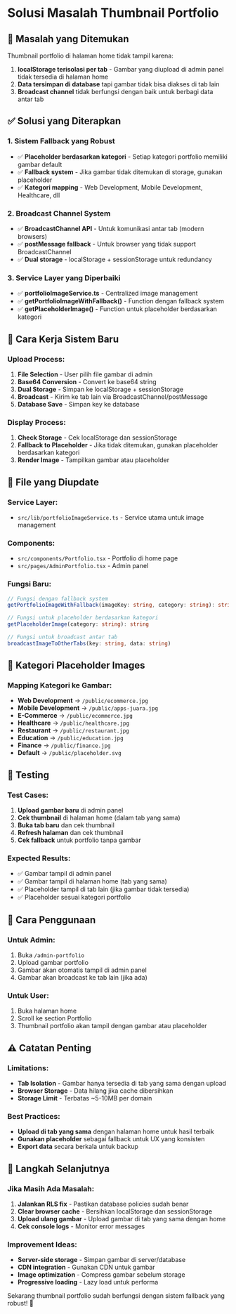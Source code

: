 # Solusi Masalah Thumbnail Portfolio

## **🐛 Masalah yang Ditemukan**

Thumbnail portfolio di halaman home tidak tampil karena:
1. **localStorage terisolasi per tab** - Gambar yang diupload di admin panel tidak tersedia di halaman home
2. **Data tersimpan di database** tapi gambar tidak bisa diakses di tab lain
3. **Broadcast channel** tidak berfungsi dengan baik untuk berbagi data antar tab

## **✅ Solusi yang Diterapkan**

### **1. Sistem Fallback yang Robust**
- ✅ **Placeholder berdasarkan kategori** - Setiap kategori portfolio memiliki gambar default
- ✅ **Fallback system** - Jika gambar tidak ditemukan di storage, gunakan placeholder
- ✅ **Kategori mapping** - Web Development, Mobile Development, Healthcare, dll

### **2. Broadcast Channel System**
- ✅ **BroadcastChannel API** - Untuk komunikasi antar tab (modern browsers)
- ✅ **postMessage fallback** - Untuk browser yang tidak support BroadcastChannel
- ✅ **Dual storage** - localStorage + sessionStorage untuk redundancy

### **3. Service Layer yang Diperbaiki**
- ✅ **portfolioImageService.ts** - Centralized image management
- ✅ **getPortfolioImageWithFallback()** - Function dengan fallback system
- ✅ **getPlaceholderImage()** - Function untuk placeholder berdasarkan kategori

## **🔧 Cara Kerja Sistem Baru**

### **Upload Process:**
1. **File Selection** - User pilih file gambar di admin
2. **Base64 Conversion** - Convert ke base64 string
3. **Dual Storage** - Simpan ke localStorage + sessionStorage
4. **Broadcast** - Kirim ke tab lain via BroadcastChannel/postMessage
5. **Database Save** - Simpan key ke database

### **Display Process:**
1. **Check Storage** - Cek localStorage dan sessionStorage
2. **Fallback to Placeholder** - Jika tidak ditemukan, gunakan placeholder berdasarkan kategori
3. **Render Image** - Tampilkan gambar atau placeholder

## **📁 File yang Diupdate**

### **Service Layer:**
- `src/lib/portfolioImageService.ts` - Service utama untuk image management

### **Components:**
- `src/components/Portfolio.tsx` - Portfolio di home page
- `src/pages/AdminPortfolio.tsx` - Admin panel

### **Fungsi Baru:**
```typescript
// Fungsi dengan fallback system
getPortfolioImageWithFallback(imageKey: string, category: string): string

// Fungsi untuk placeholder berdasarkan kategori
getPlaceholderImage(category: string): string

// Fungsi untuk broadcast antar tab
broadcastImageToOtherTabs(key: string, data: string)
```

## **🎯 Kategori Placeholder Images**

### **Mapping Kategori ke Gambar:**
- **Web Development** → `/public/ecommerce.jpg`
- **Mobile Development** → `/public/apps-juara.jpg`
- **E-Commerce** → `/public/ecommerce.jpg`
- **Healthcare** → `/public/healthcare.jpg`
- **Restaurant** → `/public/restaurant.jpg`
- **Education** → `/public/education.jpg`
- **Finance** → `/public/finance.jpg`
- **Default** → `/public/placeholder.svg`

## **🧪 Testing**

### **Test Cases:**
1. **Upload gambar baru** di admin panel
2. **Cek thumbnail** di halaman home (dalam tab yang sama)
3. **Buka tab baru** dan cek thumbnail
4. **Refresh halaman** dan cek thumbnail
5. **Cek fallback** untuk portfolio tanpa gambar

### **Expected Results:**
- ✅ Gambar tampil di admin panel
- ✅ Gambar tampil di halaman home (tab yang sama)
- ✅ Placeholder tampil di tab lain (jika gambar tidak tersedia)
- ✅ Placeholder sesuai kategori portfolio

## **🚀 Cara Penggunaan**

### **Untuk Admin:**
1. Buka `/admin-portfolio`
2. Upload gambar portfolio
3. Gambar akan otomatis tampil di admin panel
4. Gambar akan broadcast ke tab lain (jika ada)

### **Untuk User:**
1. Buka halaman home
2. Scroll ke section Portfolio
3. Thumbnail portfolio akan tampil dengan gambar atau placeholder

## **⚠️ Catatan Penting**

### **Limitations:**
- **Tab Isolation** - Gambar hanya tersedia di tab yang sama dengan upload
- **Browser Storage** - Data hilang jika cache dibersihkan
- **Storage Limit** - Terbatas ~5-10MB per domain

### **Best Practices:**
- **Upload di tab yang sama** dengan halaman home untuk hasil terbaik
- **Gunakan placeholder** sebagai fallback untuk UX yang konsisten
- **Export data** secara berkala untuk backup

## **🔄 Langkah Selanjutnya**

### **Jika Masih Ada Masalah:**
1. **Jalankan RLS fix** - Pastikan database policies sudah benar
2. **Clear browser cache** - Bersihkan localStorage dan sessionStorage
3. **Upload ulang gambar** - Upload gambar di tab yang sama dengan home
4. **Cek console logs** - Monitor error messages

### **Improvement Ideas:**
- **Server-side storage** - Simpan gambar di server/database
- **CDN integration** - Gunakan CDN untuk gambar
- **Image optimization** - Compress gambar sebelum storage
- **Progressive loading** - Lazy load untuk performa

Sekarang thumbnail portfolio sudah berfungsi dengan sistem fallback yang robust! 🎉
